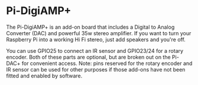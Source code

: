 <!--
---
name: Pi-DigiAMP+
class: board
type: audio
formfactor: HAT
manufacturer: IQaudIO
description: A combined DAC and 35w amplifier board
url: http://www.iqaudio.co.uk/home/9-pi-digiamp-0712411999650.html
buy: http://www.iqaudio.co.uk
image: 'iqaudio-pi-digiamp.png'
pincount: 40
eeprom: yes
power:
  '1':
  '2':
ground:
  '6':
  '9':
  '14':
  '20':
  '25':
  '30':
  '34':
  '39':
pin:
  '3':
    mode: i2c
  '5':
    mode: i2c
  '12':
    name: I2S
  '15':
    name: Mute/Unmute
  '16':
    name: Rotary Encoder
    description: (optional)
  '18':
    name: Rotary Encoder
    description: (optional)
  '22':
    name: IR Sensor
    description: (optional)
  '35':
    name: I2S
  '38':
    name: I2S
  '40':
    name: I2S
install:
  'devices':
  - 'i2c'
-->
# Pi-DigiAMP+

The Pi-DigiAMP+ is an add-on board that includes a Digital to Analog Converter (DAC) and powerful 35w stereo amplifier. If you want to turn your Raspberry Pi into a working Hi Fi stereo, just add speakers and you're off.

You can use GPIO25 to connect an IR sensor and GPIO23/24 for a rotary encoder. Both of these parts are optional, but are broken out on the Pi-DAC+ for convenient access.
Note: pins reserved for the rotary encoder and IR sensor can be used for other purposes if those add-ons have not been fitted and enabled by software.
